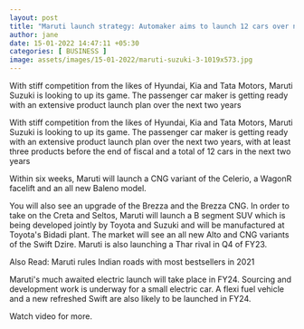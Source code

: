 ```yaml
---
layout: post
title: "Maruti launch strategy: Automaker aims to launch 12 cars over next 2 years; check details"
author: jane 
date: 15-01-2022 14:47:11 +05:30 
categories: [ BUSINESS ] 
image: assets/images/15-01-2022/maruti-suzuki-3-1019x573.jpg
---
```

With stiff competition from the likes of Hyundai, Kia and Tata Motors, Maruti Suzuki is looking to up its game. The passenger car maker is getting ready with an extensive product launch plan over the next two years

With stiff competition from the likes of Hyundai, Kia and Tata Motors, Maruti Suzuki is looking to up its game. The passenger car maker is getting ready with an extensive product launch plan over the next two years, with at least three products before the end of fiscal and a total of 12 cars in the next two years

Within six weeks, Maruti will launch a CNG variant of the Celerio, a WagonR facelift and an all new Baleno model.

You will also see an upgrade of the Brezza and the Brezza CNG. In order to take on the Creta and Seltos, Maruti will launch a B segment SUV which is being developed jointly by Toyota and Suzuki and will be manufactured at Toyota's Bidadi plant. The market will see an all new Alto and CNG variants of the Swift Dzire. Maruti is also launching a Thar rival in Q4 of FY23.

Also Read: Maruti rules Indian roads with most bestsellers in 2021

Maruti's much awaited electric launch will take place in FY24. Sourcing and development work is underway for a small electric car. A flexi fuel vehicle and a new refreshed Swift are also likely to be launched in FY24.

Watch video for more.